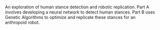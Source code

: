 An exploration of human stance detection and robotic replication. Part A involves developing a neural network to detect human stances. Part B uses Genetic Algorithms to optimize and replicate these stances for an anthropoid robot.
